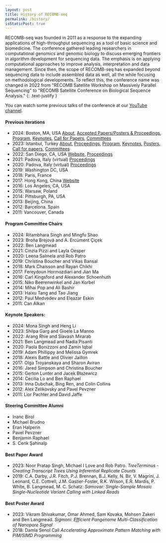 ```yaml
---
layout: post
title: History of RECOMB-seq
permalink: /history/
isStaticPost: true
---
```


RECOMB-seq was founded in 2011 as a response to the expanding applications of high-throughput sequencing as a  tool of basic science and biomedicine.
The conference gathered leading researchers in computational genomics and genomic biology to discuss emerging frontiers in algorithm development for sequencing data. The emphasis is on applying computational approaches to improve analysis, interpretation and data management.
Since then, the scope of RECOMB-seq has expanded beyond sequencing data to include assembled data as well, all the while focusing on methodological developments.
To reflect this, the conference name was changed in 2022 from "RECOMB Satellite Workshop on Massively Parallel Sequencing" to "RECOMB Satellite Conference on Biological Sequence Analysis."
{: .text-justify }
                
You can watch some previous talks of the conference at our [YouTube channel](https://www.youtube.com/@recomb-seq).

#### Previous iterations
 - 2024: Boston, MA, USA [About](./history/2024/about.html), [Accepted Papers/Posters & Proceedings](./history/2024/papers.html), [Program](./history/2024/schedule.html), [Keynotes](./history/2024/speakers.html), [Call for Papers](./2024/RECOMB-2024-CfP.html), [Committees](./history/2024/team.html)
 - 2023: Istanbul, Turkey [About](./history/2023/about.html), [Proceedings](https://www.sciencedirect.com/journal/iscience/special-issue/103F93M98NT), [Program](./history/2023/program.html), [Keynotes](./history/2023/speakers.html), [Posters](./history/2023/posters.html), [Call for papers](./2023/CfP.html), [Committees](./history/2023/team.html)
 - 2022: San Diego, CA, USA [Website](https://recomb2022.net/recomb-seq/), [Proceedings](https://www.sciencedirect.com/journal/iscience/special-issue/10WWDRTKFT2)
 - 2021: Padova, Italy (virtual) [Proceedings](https://www.sciencedirect.com/journal/iscience/special-issue/10W0FF85C2N)
 - 2020: Padova, Italy (virtual) [Proceedings](https://www.sciencedirect.com/science/journal/25890042/vsi/10RXQZ3KPM1)
 - 2019: Washington DC, USA
 - 2018: Paris, France
 - 2017: Hong Kong, China [Website](https://cb.csail.mit.edu/cb/recomb2017/recomb-seq.html)
 - 2016: Los Angeles, CA, USA
 - 2015: Warsaw, Poland
 - 2014: Pittsburgh, PA, USA
 - 2013: Beijing, China
 - 2012: Barcelona. Spain
 - 2011: Vancouver, Canada

#### Program Committee Chairs
 - 2024: Ritambhara Singh and Mingfu Shao 
 - 2023: Broňa Brejová and A. Ercüment Çiçek
 - 2022: Ben Langmead
 - 2021: Cinzia Pizzi and Layla Oesper
 - 2020: Leena Salmela and Rob Patro
 - 2019: Christina Boucher and Vikas Bansal
 - 2018: Mark Chaisson and Rayan Chikhi
 - 2017: Fereydoun Hormozdiari and Jian Ma
 - 2016: Carl Kingsford and Alexander Schoenhuth
 - 2015: Niko Beerenwinkel and Jan Korbel
 - 2014: Mihai Pop and Ali Bashir
 - 2013: Haixu Tang and Tao Jiang
 - 2012: Paul Medvedev and Eleazar Eskin
 - 2011: Can Alkan

#### Keynote Speakers:
 - 2024: Mona Singh and Heng Li 
 - 2023: Shilpa Garg and Gioele La Manno
 - 2022: Arang Rhie and Siavash Mirarab 
 - 2021: Ben Langmead and Nadia Pisanti
 - 2020: Paola Bonizzoni and Zamin Iqbal
 - 2019: Adam Phillippy and Melissa Gymrek
 - 2018: Alexis Battle and Olivier Jaillon
 - 2017: Olga Troyanskaya and Sharon Aviran
 - 2016: Jared Simpson and Christina Boucher
 - 2015: Gerton Lunter and Jacek Błażewicz
 - 2014: Cecilia Lo and Ben Raphael
 - 2013: Inna Dubchak, Bing Ren, and Colin Collins
 - 2012: Alex Zelikovsky and Pavel Pevzner
 - 2011: Lior Pachter and David Jaffe

#### Steering Committee Alumni
  - Inanc Birol
  - Michael Brudno
  - Eran Halperin
  - Pavel Pevzner
  - Benjamin Raphael
  - S. Cenk Şahinalp

#### Best Paper Award
  - 2023: Noor Pratap Singh, Michael I Love and Rob Patro. *TreeTerminus - Creating Transcript Trees Using Inferential Replicate Counts*
  - 2019: C.A. Darby, J.R. Fitch, P.J. Brennan, B.J. Kelly, N. Bir, V. Magrini, J. Leonard, C.E. Cottrell, J.M. Gastier-Foster, R.K. Wilson, E.R. Mardis, P. White, B. Langmead, M. C. Schatz: *Samovar: Single-Sample Mosaic Single-Nucleotide Variant Calling with Linked Reads*

#### Best Poster Award
  - 2023: Vikram Shivakumar, Omar Ahmed, Sam Kovaka, Mohsen Zakeri and Ben Langmead. *Sigmoni: Efficient Pangenome Multi-Classification of Nanopore Signal*
  - 2018: Damla Senol Cali *Accelerating Approximate Pattern Matching with PiM/SIMD Programming*

<img class="img-responsive feature-image" src="{{ site.baseurl }}/img/posts/cod.jpg" style="display:none">

